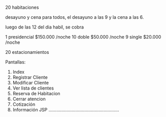 20 habitaciones

desayuno y cena para todos, el desayuno a las 9 y la cena a las 6.

luego de las 12 del dia habil, se cobra 

1 presidencial $150.000 /noche
10 doble $50.000 /noche
9 single $20.000 /noche

20 estacionamientos

Pantallas:

1) Index
2) Registrar Cliente 
3) Modificar Cliente
4) Ver lista de clientes
5) Reserva de Habitacion
6) Cerrar atencion
7) Cotización
8) Información JSP
.......................................................
